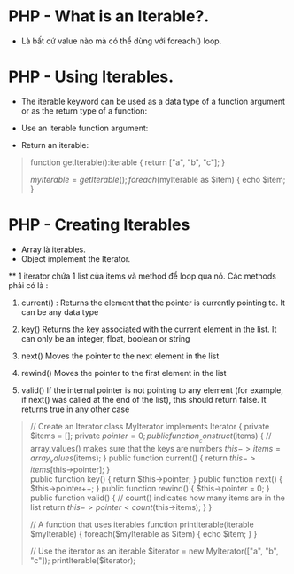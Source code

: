 # PHP - What is an Iterable?.
* Là bất cứ value nào mà có thể dùng với foreach() loop.

# PHP - Using Iterables.
* The iterable keyword can be used as a data type of a function argument or as the return type of a function:

* Use an iterable function argument:

>   <?php
>       function printIterable(iterable $myIterable) {
>         foreach($myIterable as $item) {
>           echo $item;
>         }
>       }
>       $arr = ["a", "b", "c"];
>       printIterable($arr);
>   ?>

* Return an iterable:

>   function getIterable():iterable {
>     return ["a", "b", "c"];
>   }
>   
>   $myIterable = getIterable();
>   foreach($myIterable as $item) {
>     echo $item;
>   }

# PHP - Creating Iterables
* Array là iterables.
* Object implement the Iterator.

** 1 iterator chứa 1 list của items và method để loop qua nó. Các methods phải có là :

1. current() : Returns the element that the pointer is currently pointing to. It can be any data type

2. key() Returns the key associated with the current element in the list. It can only be an integer, float, boolean or string

3. next() Moves the pointer to the next element in the list

4. rewind() Moves the pointer to the first element in the list

5. valid() If the internal pointer is not pointing to any element (for example, if next() was called at the end of the list), this should return false. It returns true in any other case


>   // Create an Iterator
>   class MyIterator implements Iterator {
>     private $items = [];
>     private $pointer = 0;
>     public function __construct($items) {
>       // array_values() makes sure that the keys are numbers
>       $this->items = array_values($items);
>     }
>     public function current() {
>       return $this->items[$this->pointer];
>     }   
>     public function key() {
>       return $this->pointer;
>     }
>     public function next() {
>       $this->pointer++;
>     }
>     public function rewind() {
>       $this->pointer = 0;
>     }
>     public function valid() {
>       // count() indicates how many items are in the list
>       return $this->pointer < count($this->items);
>     }
>   }
>   
>   // A function that uses iterables
>   function printIterable(iterable $myIterable) {
>     foreach($myIterable as $item) {
>       echo $item;
>     }
>   }
>   
>   // Use the iterator as an iterable
>   $iterator = new MyIterator(["a", "b", "c"]);
>   printIterable($iterator);